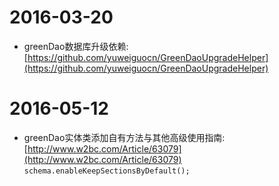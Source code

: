 # 2016-03-20
* greenDao数据库升级依赖:[https://github.com/yuweiguocn/GreenDaoUpgradeHelper](https://github.com/yuweiguocn/GreenDaoUpgradeHelper)

# 2016-05-12
* greenDao实体类添加自有方法与其他高级使用指南:[http://www.w2bc.com/Article/63079](http://www.w2bc.com/Article/63079)
    `schema.enableKeepSectionsByDefault();`


  
